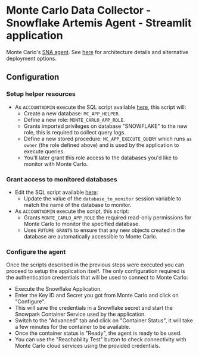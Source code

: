 # Monte Carlo Data Collector - Snowflake Artemis Agent - Streamlit application

Monte Carlo's [SNA agent](https://hub.docker.com/r/montecarlodata/sna-agent).
See [here](https://docs.getmontecarlo.com/docs/platform-architecture) for architecture details and alternative deployment options.

## Configuration
### Setup helper resources
- As `ACCOUNTADMIN` execute the SQL script available [here](https://docs.getmontecarlo.com), this script will:
  - Create a new database: `MC_APP_HELPER`.
  - Define a new role: `MONTE_CARLO_APP_ROLE`.
  - Grants imported privileges on database "SNOWFLAKE" to the new role, this is required to collect query logs.
  - Define a new stored procedure: `MC_APP_EXECUTE_QUERY` which runs `as owner` (the role defined above) and is used by the application to execute queries.
  - You'll later grant this role access to the databases you'd like to monitor with Monte Carlo.

### Grant access to monitored databases
- Edit the SQL script available [here](https://docs.getmontecarlo.com):
  - Update the value of the `database_to_monitor` session variable to match the name of the database to monitor.
- As `ACCOUNTADMIN` execute the script, this script:
  - Grants `MONTE_CARLO_APP_ROLE` the required read-only permissions for Monte Carlo to monitor the specified database.
  - Uses `FUTURE GRANTS` to ensure that any new objects created in the database are automatically accessible to Monte Carlo.

### Configure the agent
Once the scripts described in the previous steps were executed you can proceed to setup the application itself.
The only configuration required is the authentication credentials that will be used to connect to Monte Carlo:
- Execute the Snowflake Application.
- Enter the Key ID and Secret you got from Monte Carlo and click on "Configure".
- This will save the credentials in a Snowflake secret and start the Snowpark Container Service used by the application.
- Switch to the "Advanced" tab and click on "Container Status", it will take a few minutes for the container to be available.
- Once the container status is "Ready", the agent is ready to be used.
- You can use the "Reachability Test" button to check connectivity with Monte Carlo cloud services using the provided credentials.

